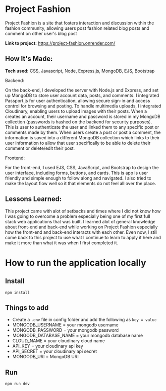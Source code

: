 # Project Fashion
Project Fashion is a site that fosters interaction and discussion within the fashion community, allowing users post fashion related blog posts and comment on other user's blog post

**Link to project:** https://project-fashion.onrender.com/

## How It's Made:

**Tech used:** CSS, Javascript, Node, Express.js, MongoDB, EJS, Bootstrap

Backend:

On the back-end, I developed the server with Node.js and Express, and set up MongoDB to store user account data, posts, and comments. I integrated Passport.js for user authentication, allowing secure sign-in and access control for browsing and posting. To handle multimedia uploads, I integrated Cloudinary, enabling users to upload images with their posts. When a creates an account, their username and password is stored in my MongoDB collection (passwords is hashed on the backend for security purposes). This is user to authenticate the user and linked them to any specific post or comments made by them. When users create a post or post a comment, the information is saved into a different MongoDB collection which links to their user information to allow that user specifically to be able to delete their comment or delete/edit their post. 

Frontend: 

For the front-end, I used EJS, CSS, JavaScript, and Bootstrap to design the user interface, including forms, buttons, and cards. This is app is user friendly and simple enough to follow along and navigated. I also tried to make the layout flow well so it that elements do not feel all over the place. 

## Lessons Learned:

This project came with alot of setbacks and times where I did not know how I was going to overcome a problem especially being one of my first full stack web applications that was built. I learned alot of general knowledge about front-end and back-end while working on Project Fashion especially how the front-end and back-end interacts with each other. Even now, I still come back to this project to use what I continue to learn to apply it here and make it more than what it was when I first completed it.


# How to run the application locally
## Install

`npm install`

## Things to add

- Create a `.env` file in config folder and add the following as `key = value`
- MONGODB_USERNAME = your mongodb username
- MONGODB_PASSWORD = your mongodb password
- MONGODB_DATABASE_NAME = your mongodb database name
- CLOUD_NAME = your cloudinary cloud name
- API_KEY = your cloudinary api key
- API_SECRET = your cloudinary api secret
- MONGODB_URI = MongoDB URI

## Run

`npm run dev`
